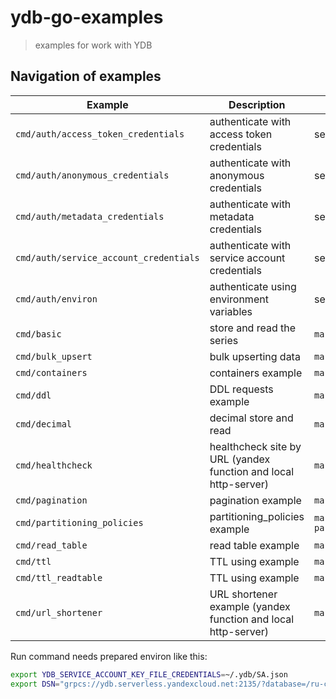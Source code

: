 # ydb-go-examples

> examples for work with YDB 

## Navigation of examples

Example | Description | Run command
--- | --- | ---
`cmd/auth/access_token_credentials` | authenticate with access token credentials | see [README.md](cmd/access_token_credentials/README.md)
`cmd/auth/anonymous_credentials` | authenticate with anonymous credentials | see [README.md](cmd/anonymous_credentials/README.md)
`cmd/auth/metadata_credentials` | authenticate with metadata credentials | see [README.md](cmd/metadata_credentials/README.md)
`cmd/auth/service_account_credentials` | authenticate with service account credentials | see [README.md](cmd/service_account_credentials/README.md)
`cmd/auth/environ` | authenticate using environment variables | see [README.md](cmd/environ/README.md)
`cmd/basic` | store and read the series  | `make basic`
`cmd/bulk_upsert` | bulk upserting data | `make bulk_upsert`
`cmd/containers` | containers example | `make containers`
`cmd/ddl` | DDL requests example | `make ddl`
`cmd/decimal` | decimal store and read | `make decimal`
`cmd/healthcheck` | healthcheck site by URL (yandex function and local http-server) | `make healthcheck`
`cmd/pagination` | pagination example | `make pagination`
`cmd/partitioning_policies` | partitioning_policies example | `make partitioning_policies`
`cmd/read_table` | read table example | `make read_table`
`cmd/ttl` | TTL using example | `make ttl`
`cmd/ttl_readtable` | TTL using example | `make ttl_readtable`
`cmd/url_shortener` | URL shortener example (yandex function and local http-server) | `make url_shortener`

Run command needs prepared environ like this:
```bash
export YDB_SERVICE_ACCOUNT_KEY_FILE_CREDENTIALS=~/.ydb/SA.json
export DSN="grpcs://ydb.serverless.yandexcloud.net:2135/?database=/ru-central1/b1g8skpblkos03malf3s/etn02qhd0tfkrq4riqgd"
```
